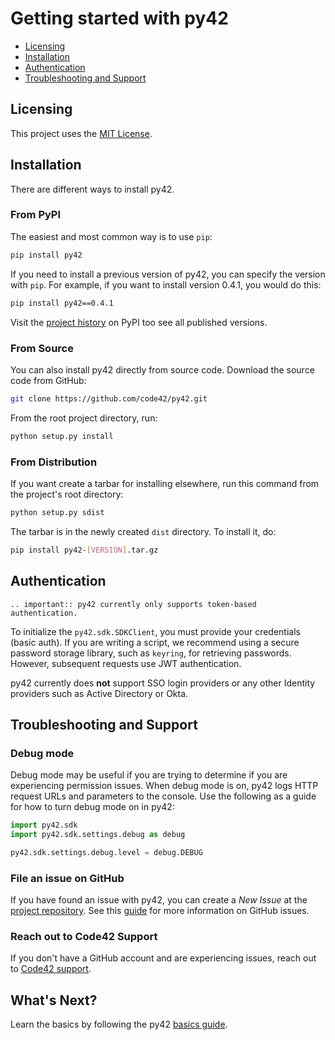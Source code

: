 # Getting started with py42

* [Licensing](#licensing)
* [Installation](#installation)
* [Authentication](#authentication)
* [Troubleshooting and Support](#troubleshooting-and-support)

## Licensing

This project uses the [MIT License](https://github.com/code42/py42/blob/master/LICENSE.md).

## Installation

There are different ways to install py42.

### From PyPI

The easiest and most common way is to use `pip`:
```bash
pip install py42
```

If you need to install a previous version of py42, you can specify the version with `pip`. For example, if you want to
install version 0.4.1, you would do this:
```bash
pip install py42==0.4.1
```

Visit the [project history](https://pypi.org/project/py42/#history) on PyPI too see all published versions.

### From Source

You can also install py42 directly from source code. Download the source code from GitHub:
```bash
git clone https://github.com/code42/py42.git
```
From the root project directory, run:
```bash
python setup.py install
```

### From Distribution

If you want create a tarbar for installing elsewhere, run this command from the project's root directory:
```bash
python setup.py sdist
```

The tarbar is in the newly created `dist` directory. To install it, do:
```bash
pip install py42-[VERSION].tar.gz
```

## Authentication

```eval_rst
.. important:: py42 currently only supports token-based authentication.
```

To initialize the `py42.sdk.SDKClient`, you must provide your credentials (basic auth). If you are writing a script,
we recommend using a secure password storage library, such as `keyring`, for retrieving passwords. However, subsequent
requests use JWT authentication.

py42 currently does **not** support SSO login providers or any other Identity providers such as Active Directory or
Okta.

## Troubleshooting and Support

### Debug mode

Debug mode may be useful if you are trying to determine if you are experiencing permission issues. When debug mode is
on, py42 logs HTTP request URLs and parameters to the console. Use the following as a guide for how to turn debug mode
on in py42:
```python
import py42.sdk
import py42.sdk.settings.debug as debug

py42.sdk.settings.debug.level = debug.DEBUG
```

### File an issue on GitHub

If you have found an issue with py42, you can create a *New Issue* at the
[project repository](https://github.com/code42/py42/issues). See this
[guide](https://help.github.com/en/github/managing-your-work-on-github/creating-an-issue) for more information on
GitHub issues.

### Reach out to Code42 Support

If you don't have a GitHub account and are experiencing issues, reach out to
[Code42 support](https://support.code42.com/).

## What's Next?

Learn the basics by following the py42 [basics guide](basics.html).
